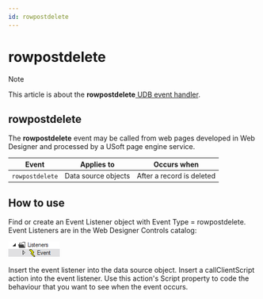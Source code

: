 ```yaml
---
id: rowpostdelete
---
```


# rowpostdelete



> [!NOTE]
> This article is about the **rowpostdelete**[ UDB event handler](/docs/Web%20and%20app%20UIs/UDB%20Events).

## **rowpostdelete**

The **rowpostdelete** event may be called from web pages developed in Web Designer and processed by a USoft page engine service.

|**Event**|**Applies to**|**Occurs when**|
|--------|--------|--------|
|`rowpostdelete`|Data source objects|After a record is deleted|



## How to use

Find or create an Event Listener object with Event Type = rowpostdelete. Event Listeners are in the Web Designer Controls catalog:

![](./assets/ff8672be-ff07-426e-ba7e-0ecf37444b63.png)

Insert the event listener into the data source object. Insert a callClientScript action into the event listener. Use this action's Script property to code the behaviour that you want to see when the event occurs.